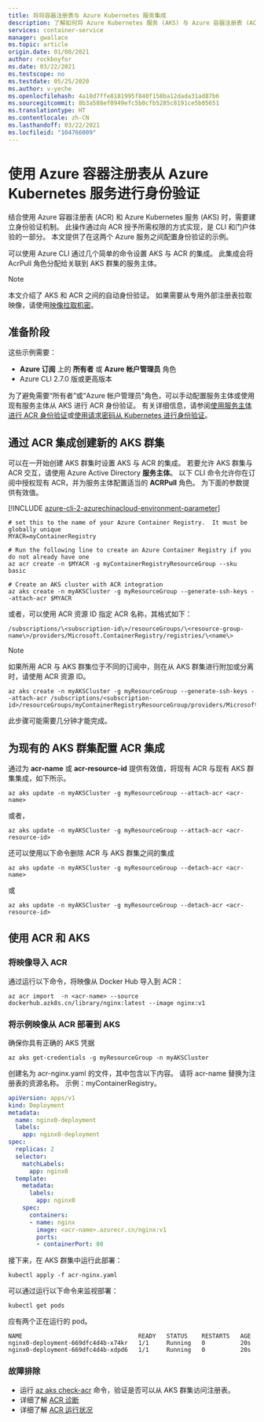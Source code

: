 ```yaml
---
title: 将将容器注册表与 Azure Kubernetes 服务集成
description: 了解如何将 Azure Kubernetes 服务 (AKS) 与 Azure 容器注册表 (ACR) 集成
services: container-service
manager: gwallace
ms.topic: article
origin.date: 01/08/2021
author: rockboyfor
ms.date: 03/22/2021
ms.testscope: no
ms.testdate: 05/25/2020
ms.author: v-yeche
ms.openlocfilehash: 4a18d7ffe8181995f840f158ba12dada31ad87b6
ms.sourcegitcommit: 8b3a588ef0949efc5b0cfb5285c8191ce5b05651
ms.translationtype: HT
ms.contentlocale: zh-CN
ms.lasthandoff: 03/22/2021
ms.locfileid: "104766009"
---
```

<!--Verify successfully-->
# <a name="authenticate-with-azure-container-registry-from-azure-kubernetes-service"></a>使用 Azure 容器注册表从 Azure Kubernetes 服务进行身份验证

结合使用 Azure 容器注册表 (ACR) 和 Azure Kubernetes 服务 (AKS) 时，需要建立身份验证机制。 此操作通过向 ACR 授予所需权限的方式实现，是 CLI 和门户体验的一部分。 本文提供了在这两个 Azure 服务之间配置身份验证的示例。 

可以使用 Azure CLI 通过几个简单的命令设置 AKS 与 ACR 的集成。 此集成会将 AcrPull 角色分配给关联到 AKS 群集的服务主体。

> [!NOTE]
> 本文介绍了 AKS 和 ACR 之间的自动身份验证。 如果需要从专用外部注册表拉取映像，请使用[映像拉取机密][Image Pull Secret]。

## <a name="before-you-begin"></a>准备阶段

这些示例需要：

* **Azure 订阅** 上的 **所有者** 或 **Azure 帐户管理员** 角色
* Azure CLI 2.7.0 版或更高版本

为了避免需要“所有者”或“Azure 帐户管理员”角色，可以手动配置服务主体或使用现有服务主体从 AKS 进行 ACR 身份验证。 有关详细信息，请参阅[使用服务主体进行 ACR 身份验证](../container-registry/container-registry-auth-service-principal.md)或[使用请求密码从 Kubernetes 进行身份验证](../container-registry/container-registry-auth-kubernetes.md)。

## <a name="create-a-new-aks-cluster-with-acr-integration"></a>通过 ACR 集成创建新的 AKS 群集

可以在一开始创建 AKS 群集时设置 AKS 与 ACR 的集成。  若要允许 AKS 群集与 ACR 交互，请使用 Azure Active Directory **服务主体**。 以下 CLI 命令允许你在订阅中授权现有 ACR，并为服务主体配置适当的 **ACRPull** 角色。 为下面的参数提供有效值。

[!INCLUDE [azure-cli-2-azurechinacloud-environment-parameter](../../includes/azure-cli-2-azurechinacloud-environment-parameter.md)]

```azurecli
# set this to the name of your Azure Container Registry.  It must be globally unique
MYACR=myContainerRegistry

# Run the following line to create an Azure Container Registry if you do not already have one
az acr create -n $MYACR -g myContainerRegistryResourceGroup --sku basic

# Create an AKS cluster with ACR integration
az aks create -n myAKSCluster -g myResourceGroup --generate-ssh-keys --attach-acr $MYACR
```

或者，可以使用 ACR 资源 ID 指定 ACR 名称，其格式如下：

`/subscriptions/\<subscription-id\>/resourceGroups/\<resource-group-name\>/providers/Microsoft.ContainerRegistry/registries/\<name\>`

> [!NOTE]
> 如果所用 ACR 与 AKS 群集位于不同的订阅中，则在从 AKS 群集进行附加或分离时，请使用 ACR 资源 ID。

```azurecli
az aks create -n myAKSCluster -g myResourceGroup --generate-ssh-keys --attach-acr /subscriptions/<subscription-id>/resourceGroups/myContainerRegistryResourceGroup/providers/Microsoft.ContainerRegistry/registries/myContainerRegistry
```

此步骤可能需要几分钟才能完成。

## <a name="configure-acr-integration-for-existing-aks-clusters"></a>为现有的 AKS 群集配置 ACR 集成

通过为 **acr-name** 或 **acr-resource-id** 提供有效值，将现有 ACR 与现有 AKS 群集集成，如下所示。

```azurecli
az aks update -n myAKSCluster -g myResourceGroup --attach-acr <acr-name>
```

或者，

```azurecli
az aks update -n myAKSCluster -g myResourceGroup --attach-acr <acr-resource-id>
```

还可以使用以下命令删除 ACR 与 AKS 群集之间的集成

```azurecli
az aks update -n myAKSCluster -g myResourceGroup --detach-acr <acr-name>
```

或

```azurecli
az aks update -n myAKSCluster -g myResourceGroup --detach-acr <acr-resource-id>
```

## <a name="working-with-acr--aks"></a>使用 ACR 和 AKS

### <a name="import-an-image-into-your-acr"></a>将映像导入 ACR

通过运行以下命令，将映像从 Docker Hub 导入到 ACR：

```azurecli
az acr import  -n <acr-name> --source dockerhub.azk8s.cn/library/nginx:latest --image nginx:v1
```

### <a name="deploy-the-sample-image-from-acr-to-aks"></a>将示例映像从 ACR 部署到 AKS

确保你具有正确的 AKS 凭据

```azurecli
az aks get-credentials -g myResourceGroup -n myAKSCluster
```

创建名为 acr-nginx.yaml 的文件，其中包含以下内容。 请将 acr-name 替换为注册表的资源名称。 示例：myContainerRegistry。

```yaml
apiVersion: apps/v1
kind: Deployment
metadata:
  name: nginx0-deployment
  labels:
    app: nginx0-deployment
spec:
  replicas: 2
  selector:
    matchLabels:
      app: nginx0
  template:
    metadata:
      labels:
        app: nginx0
    spec:
      containers:
      - name: nginx
        image: <acr-name>.azurecr.cn/nginx:v1
        ports:
        - containerPort: 80
```

接下来，在 AKS 群集中运行此部署：

```console
kubectl apply -f acr-nginx.yaml
```

可以通过运行以下命令来监视部署：

```console
kubectl get pods
```

应有两个正在运行的 pod。

```output
NAME                                 READY   STATUS    RESTARTS   AGE
nginx0-deployment-669dfc4d4b-x74kr   1/1     Running   0          20s
nginx0-deployment-669dfc4d4b-xdpd6   1/1     Running   0          20s
```

### <a name="troubleshooting"></a>故障排除
* 运行 [az aks check-acr](https://docs.azure.cn/cli/aks#az_aks_check_acr) 命令，验证是否可以从 AKS 群集访问注册表。
* 详细了解 [ACR 诊断](../container-registry/container-registry-diagnostics-audit-logs.md)
* 详细了解 [ACR 运行状况](../container-registry/container-registry-check-health.md)

<!-- LINKS - external -->

[AKS AKS CLI]: https://docs.azure.cn/cli/aks#az_aks_create
[Image Pull secret]: https://kubernetes.io/docs/tasks/configure-pod-container/pull-image-private-registry/

<!--Update_Description: update meta properties, wording update, update link-->